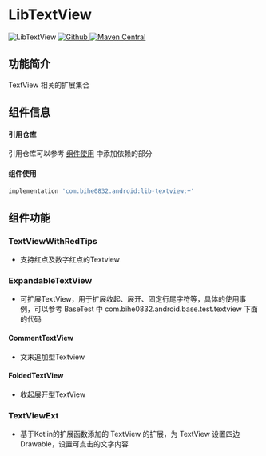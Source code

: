 # LibTextView

![LibTextView](https://img.shields.io/badge/AndroidAppFactory-LibTextView-brightgreen)
[ ![Github](https://img.shields.io/badge/Github-LibTextView-brightgreen?style=social) ](https://github.com/bihe0832/AndroidAppFactory/tree/master/LibTextView)
[ ![Maven Central](https://img.shields.io/maven-central/v/com.bihe0832.android/lib-textview) ](https://search.maven.org/artifact/com.bihe0832.android/lib-textview)


## 功能简介

TextView 相关的扩展集合

## 组件信息

#### 引用仓库

引用仓库可以参考 [组件使用](./../start.md) 中添加依赖的部分

#### 组件使用

```groovy
implementation 'com.bihe0832.android:lib-textview:+'
```

## 组件功能

### TextViewWithRedTips

- 支持红点及数字红点的Textview

### ExpandableTextView

- 可扩展TextView，用于扩展收起、展开、固定行尾字符等，具体的使用事例，可以参考 BaseTest 中 com.bihe0832.android.base.test.textview 下面的代码

#### CommentTextView

- 文末追加型Textview

#### FoldedTextView

- 收起展开型TextView

### TextViewExt

- 基于Kotlin的扩展函数添加的 TextView 的扩展，为 TextView 设置四边Drawable，设置可点击的文字内容
